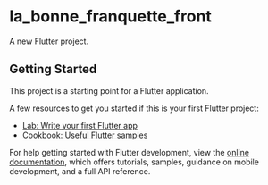 # la_bonne_franquette_front

A new Flutter project.

## Getting Started

This project is a starting point for a Flutter application.

A few resources to get you started if this is your first Flutter project:
    
- [Lab: Write your first Flutter app](https://docs.flutter.dev/get-started/codelab)
- [Cookbook: Useful Flutter samples](https://docs.flutter.dev/cookbook)

For help getting started with Flutter development, view the
[online documentation](https://docs.flutter.dev/), which offers tutorials,
samples, guidance on mobile development, and a full API reference.
